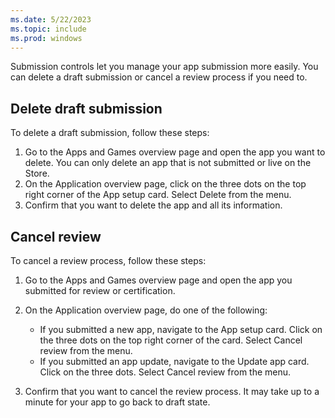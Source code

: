 ```yaml
---
ms.date: 5/22/2023
ms.topic: include
ms.prod: windows
---
```


Submission controls let you manage your app submission more easily. You can delete a draft submission or cancel a review process if you need to.

## Delete draft submission

To delete a draft submission, follow these steps:

1. Go to the Apps and Games overview page and open the app you want to delete. You can only delete an app that is not submitted or live on the Store.
2. On the Application overview page, click on the three dots on the top right corner of the App setup card. Select Delete from the menu.
3. Confirm that you want to delete the app and all its information.

## Cancel review

To cancel a review process, follow these steps:

1. Go to the Apps and Games overview page and open the app you submitted for review or certification.
1. On the Application overview page, do one of the following:
  
    - If you submitted a new app, navigate to the App setup card. Click on the three dots on the top right corner of the card. Select Cancel review from the menu.
    - If you submitted an app update, navigate to the Update app card. Click on the three dots. Select Cancel review from the menu.

1. Confirm that you want to cancel the review process. It may take up to a minute for your app to go back to draft state.
